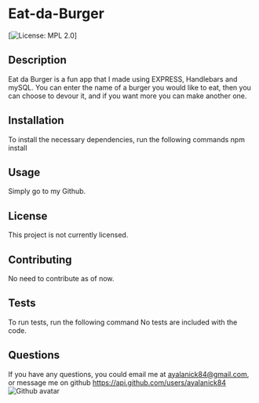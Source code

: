 # Eat-da-Burger
[![License: MPL 2.0](https://img.shields.io/badge/License-None%20-brightgreen.svg)]
## Description
Eat da Burger is a fun app that I made using EXPRESS, Handlebars and mySQL. You can enter the name of a burger you would like to eat, then you can choose to devour it, and if you want more you can make another one.

## Installation
To install the necessary dependencies, run the following commands
npm install

## Usage
Simply go to my Github.
## License
This project is not currently licensed.

## Contributing
No need to contribute as of now.

## Tests 
To run tests, run the following command
No tests are included with the code.
## Questions
If you have any questions, you could email me at ayalanick84@gmail.com, or message me on github https://api.github.com/users/ayalanick84
![Github avatar](https://avatars3.githubusercontent.com/u/59402185?v=4)

